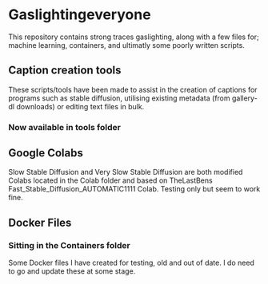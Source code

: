 # Gaslightingeveryone

This repository contains strong traces gaslighting, along with a few files for; machine learning, containers, and ultimatly some poorly written scripts.

## Caption creation tools

These scripts/tools have been made to assist in the creation of captions for programs such as stable diffusion, utilising existing metadata (from gallery-dl downloads) or editing text files in bulk.

### Now available in tools folder

## Google Colabs

Slow Stable Diffusion and Very Slow Stable Diffusion are both modified Colabs located in the Colab folder and based on TheLastBens Fast_Stable_Diffusion_AUTOMATIC1111 Colab.
Testing only but seem to work fine.

## Docker Files

### Sitting in the Containers folder

Some Docker files I have created for testing, old and out of date.
I do need to go and update these at some stage.
